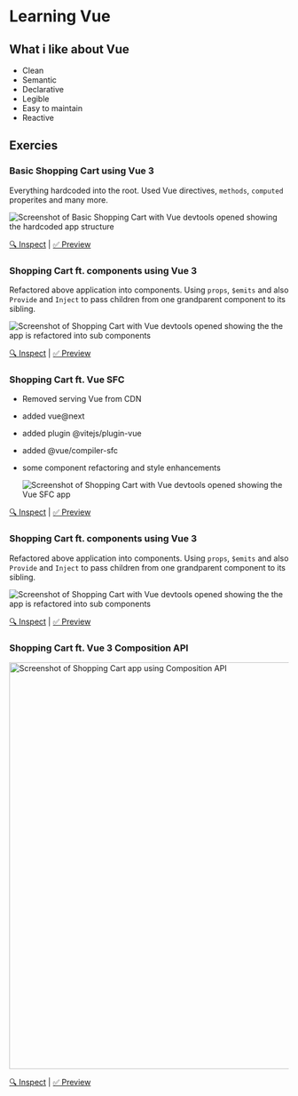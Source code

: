 # Learning Vue

## What i like about Vue

- Clean
- Semantic
- Declarative
- Legible
- Easy to maintain
- Reactive

## Exercies

### Basic Shopping Cart using Vue 3

Everything hardcoded into the root. Used Vue directives, `methods`, `computed` properites and many more.


  <img src="https://user-images.githubusercontent.com/34814964/141605629-c2c0c4bb-4888-4a21-af59-e2002c086b00.png" alt="Screenshot of Basic Shopping Cart with Vue devtools opened showing the hardcoded app structure"/>

[🔍 Inspect](https://github.com/zeshhaan/learning-vue3/tree/exercise/directives%2Fshopping-cart) | [✅ Preview](https://learning-vue3-git-exercise-directivesshopping-cart-zshn.vercel.app/)

### Shopping Cart ft. components using Vue 3

Refactored above application into components. Using `props`, `$emits` and also `Provide` and `Inject` to pass children from one grandparent component to its sibling.

  <img src="https://user-images.githubusercontent.com/34814964/141605795-ead84705-0a2a-455f-93f9-254a1bfc6042.png" alt="Screenshot of Shopping Cart with Vue devtools opened showing the the app is refactored into sub components"/>

[🔍 Inspect](https://github.com/zeshhaan/learning-vue3/tree/exercise/directives%2Fshopping-cart-ft-components) | [✅ Preview](https://learning-vue3-git-exercise-directivesshopping-cart-455631-zshn.vercel.app/)

### Shopping Cart ft. Vue SFC

- Removed serving Vue from CDN
- added vue@next
- added plugin @vitejs/plugin-vue
- added @vue/compiler-sfc
- some component refactoring and style enhancements

  <img src="https://user-images.githubusercontent.com/34814964/142730247-d6abea7a-e815-412c-b843-fa2434924012.png" alt="Screenshot of Shopping Cart with Vue devtools opened showing the Vue SFC app"/>

[🔍 Inspect](https://github.com/zeshhaan/learning-vue3/tree/sfc) | [✅ Preview](https://learning-vue3-git-sfc-zshn.vercel.app/)



### Shopping Cart ft. components using Vue 3

Refactored above application into components. Using `props`, `$emits` and also `Provide` and `Inject` to pass children from one grandparent component to its sibling.

  <img src="https://user-images.githubusercontent.com/34814964/141605795-ead84705-0a2a-455f-93f9-254a1bfc6042.png" alt="Screenshot of Shopping Cart with Vue devtools opened showing the the app is refactored into sub components"/>

[🔍 Inspect](https://github.com/zeshhaan/learning-vue3/tree/exercise/directives%2Fshopping-cart-ft-components) | [✅ Preview](https://learning-vue3-git-exercise-directivesshopping-cart-455631-zshn.vercel.app/)


### Shopping Cart ft. Vue 3 Composition API

<img width="732" alt="Screenshot of Shopping Cart app using Composition API" src="https://user-images.githubusercontent.com/34814964/155870746-d789d19f-bb82-4f08-9a7a-f9c94c72a72b.png">

[🔍 Inspect](https://github.com/zeshhaan/learning-vue3/tree/embracing-composition-api) | [✅ Preview](https://learning-vue3-git-embracing-composition-api-zshn.vercel.app/)
